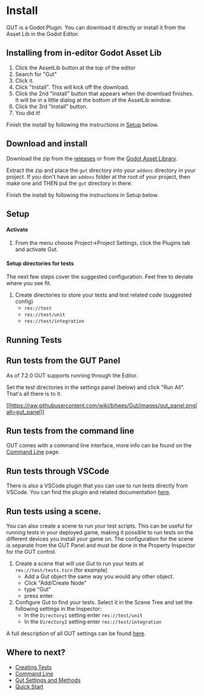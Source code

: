 # Install
GUT is a Godot Plugin.  You can download it directly or install it from the Asset Lib in the Godot Editor.

## Installing from in-editor Godot Asset Lib
1.  Click the AssetLib button at the top of the editor
1.  Search for "Gut"
1.  Click it.
1.  Click "Install".  This will kick off the download.
1.  Click the 2nd "Install" button that appears when the download finishes.  It will be in a little dialog at the bottom of the AssetLib window.
1.  Click the 3rd "Install" button.
1.  You did it!

Finish the install by following the instructions in [Setup](#setup) below.

## Download and install
Download the zip from the [releases](https://github.com/bitwes/gut/releases) or from the [Godot Asset Library](https://godotengine.org/asset-library/asset/54).

Extract the zip and place the `gut` directory into your `addons` directory in your project.  If you don't have an `addons` folder at the root of your project, then make one and THEN put the `gut` directory in there.

Finish the install by following the instructions in Setup below.

## Setup
#### Activate
1.  From the menu choose Project->Project Settings, click the Plugins tab and activate Gut.

#### Setup directories for tests
The next few steps cover the suggested configuration.  Feel free to deviate where you see fit.

1.  Create directories to store your tests and test related code (suggested config)
	* `res://test`
	* `res://test/unit`
	* `res://test/integration`

## Running Tests
## Run tests from the GUT Panel
As of 7.2.0 GUT supports running through the Editor.

Set the test directories in the settings panel (below) and click "Run All".  That's all there is to it.

[[https://raw.githubusercontent.com/wiki/bitwes/Gut/images/gut_panel.png|alt=gut_panel]]


## Run tests from the command line
GUT comes with a command line interface, more info can be found on the [Command Line](Command-Line) page.


## Run tests through VSCode
There is also a VSCode plugin that you can use to run tests directly from VSCode.  You can find the plugin and related documentation [here](https://github.com/bitwes/gut-extension).


## Run tests using a scene.
You can also create a scene to run your test scripts.  This can be useful for running tests in your deployed game, making it possible to run tests on the different devices you install your game on.  The configuration for the scene is separate from the GUT Panel and must be done in the Property Inspector for the GUT control.

1.  Create a scene that will use Gut to run your tests at `res://test/tests.tscn` (for example)
	* Add a Gut object the same way you would any other object.
	* Click "Add/Create Node"
	* type "Gut"
	* press enter.
1.  Configure Gut to find your tests.  Select it in the Scene Tree and set the following settings in the Inspector:
	* In the `Directory1` setting enter `res://test/unit`
	* In the `Directory2` setting enter `res://test/integration`

A full description of all GUT settings can be found [here](Gut-Settings-And-Methods).


## Where to next?
* [Creating Tests](Creating-Tests)<br/>
* [Command Line](Command-Line)
* [Gut Settings and Methods](Gut-Settings-And-Methods)
* [Quick Start](Quick-Start)


